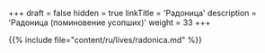 +++
draft = false
hidden = true
linkTitle = 'Радоница'
description = 'Радоница (поминовение усопших)'
weight = 33
+++

{{% include file="content/ru/lives/radonica.md" %}}
